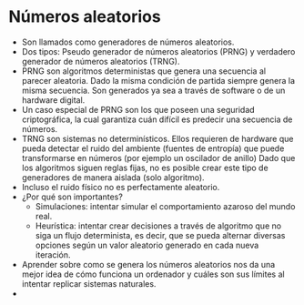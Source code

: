 # Números aleatorios

- Son llamados como generadores de números aleatorios.
- Dos tipos: Pseudo generador de números aleatorios (PRNG) y verdadero generador de números aleatorios (TRNG).
- PRNG son algoritmos deterministas que genera una secuencia al parecer aleatoria. Dado la misma condición de partida siempre genera la misma secuencia. Son generados ya sea a través de software o de un hardware digital.
- Un caso especial de PRNG son los que poseen una seguridad criptográfica, la cual garantiza cuán difícil es predecir una secuencia de números.
- TRNG son sistemas no determinísticos. Ellos requieren de hardware que pueda detectar el ruido del ambiente (fuentes de entropía) que puede transformarse en números (por ejemplo un oscilador de anillo) Dado que los algoritmos siguen reglas fijas, no es posible crear este tipo de generadores de manera aislada (solo algoritmo).
- Incluso el ruido físico no es perfectamente aleatorio.
- ¿Por qué son importantes?
	- Simulaciones: intentar simular el comportamiento azaroso del mundo real.
	- Heurística: intentar crear decisiones a través de algoritmo que no siga un flujo determinista, es decir, que se pueda alternar diversas opciones según un valor aleatorio generado en cada nueva iteración.
- Aprender sobre como se genera los números aleatorios nos da una mejor idea de cómo funciona un ordenador y cuáles son sus límites al intentar replicar sistemas naturales.
- 
